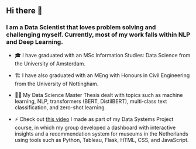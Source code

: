 ## Hi there 👋

<!--
**martaaliu/martaaliu** is a ✨ _special_ ✨ repository because its `README.md` (this file) appears on your GitHub profile.

Here are some ideas to get you started:

- 🔭 I’m currently working on ...
- 🌱 I’m currently learning ...
- 👯 I’m looking to collaborate on ...
- 🤔 I’m looking for help with ...
- 💬 Ask me about ...
- 📫 How to reach me: ...
- 😄 Pronouns: ...
- ⚡ Fun fact: ...
-->

### I am a Data Scientist that loves problem solving and challenging myself. Currently, most of my work falls within NLP and Deep Learning.

- 🎓 I have graduated with an MSc Information Studies: Data Science from the University of Amsterdam.

- 🏗️ I have also graduated with an MEng with Honours in Civil Engineering from the University of Nottingham.

- 👩‍🎓 My Data Science Master Thesis dealt with topics such as machine learning, NLP, transformers (BERT, DistilBERT), multi-class text classification, and zero-shot learning. 

- ⚡ Check out [this video](https://www.youtube.com/watch?v=CRucZhapiLc) I made as part of my Data Systems Project course, in which my group developed a dashboard with interactive insights and a recommendation system for museums in the Netherlands using tools such as Python, Tableau, Flask, HTML, CSS, and JavaScript.

<!-- ![Top Langs](https://github-readme-stats.vercel.app/api/top-langs/?username=martaaliu&theme=default) -->
